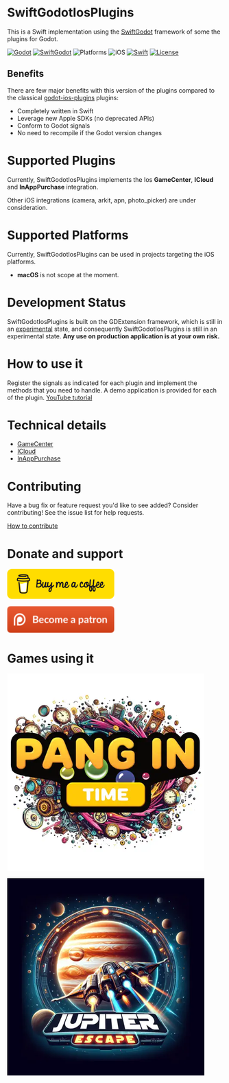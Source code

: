 # SwiftGodotIosPlugins

This is a Swift implementation using the [SwiftGodot](https://github.com/migueldeicaza/SwiftGodot/) framework of some the plugins for Godot.

[![Godot](https://img.shields.io/badge/Godot%20Engine-4.3-blue.svg)](https://github.com/godotengine/godot/)
[![SwiftGodot](https://img.shields.io/badge/SwiftGodot-main-blue.svg)](https://github.com/migueldeicaza/SwiftGodot/)
![Platforms](https://img.shields.io/badge/platforms-iOS-333333.svg?style=flat)
![iOS](https://img.shields.io/badge/iOS-17+-green.svg?style=flat)
[![Swift](https://img.shields.io/badge/Swift-5.9.1-blue.svg)](https://www.swift.org/)
[![License](https://img.shields.io/badge/license-MIT-lightgrey.svg?maxAge=2592000)](https://github.com/zt-pawer/SwiftGodotGameCenter/blob/main/LICENSE)

## Benefits

There are few major benefits with this version of the plugins compared to the classical [godot-ios-plugins](https://github.com/godot-sdk-integrations/godot-ios-plugins) plugins:
- Completely written in Swift
- Leverage new Apple SDKs (no deprecated APIs)
- Conform to Godot signals
- No need to recompile if the Godot version changes

# Supported Plugins

Currently, SwiftGodotIosPlugins implements the Ios **GameCenter**, **ICloud** and **InAppPurchase** integration.

Other iOS integrations (camera, arkit, apn, photo_picker) are under consideration.

# Supported Platforms

Currently, SwiftGodotIosPlugins can be used in projects targeting the iOS platforms. 
- **macOS** is not scope at the moment.

# Development Status

SwiftGodotIosPlugins is built on the GDExtension framework, which is still in an [experimental](https://docs.godotengine.org/en/stable/tutorials/scripting/gdextension/what_is_gdextension.html#differences-between-gdextension-and-c-modules) state, and consequently SwiftGodotIosPlugins is still in an experimental state. **Any use on production application is at your own risk.**

# How to use it

Register the signals as indicated for each plugin and implement the methods that you need to handle. A demo application is provided for each of the plugin.
[YouTube tutorial](https://www.youtube.com/watch?v=RcisM4x9cTo)

# Technical details
- [GameCenter](GameCenter/README.md)
- [ICloud](ICloud/README.md)
- [InAppPurchase](InAppPurchase/README.md)

# Contributing

Have a bug fix or feature request you'd like to see added? Consider contributing! See the issue list for help requests.

[How to contribute](https://docs.github.com/en/get-started/exploring-projects-on-github/contributing-to-a-project)

# Donate and support

[![Buy me a coffee](.github/bmc-button.png)](https://buymeacoffee.com/ztpawer)

[![Become a patreon](.github/patreon-button.png)](https://patreon.com/ztpawer)

# Games using it
[![Pang in Time](.github/pit.webp)](https://apps.apple.com/us/app/pang-in-time/id6499503406)

[![Jupiter Escape](.github/je.webp)](https://apps.apple.com/us/app/jupiter-escape/id6476010007)
